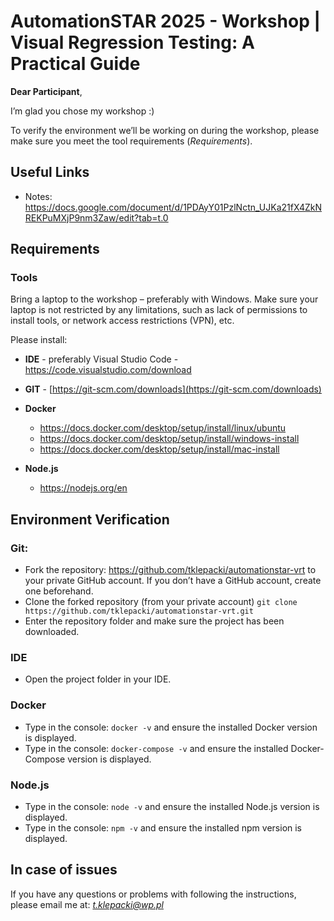 # AutomationSTAR 2025 - Workshop | Visual Regression Testing: A Practical Guide

**Dear Participant**,

I’m glad you chose my workshop :)

To verify the environment we’ll be working on during the workshop, please make sure you meet the tool requirements (*Requirements*).

## Useful Links

- Notes: https://docs.google.com/document/d/1PDAyY01PzlNctn_UJKa21fX4ZkNREKPuMXjP9nm3Zaw/edit?tab=t.0
  
## Requirements

### Tools

Bring a laptop to the workshop – preferably with Windows. Make sure your laptop is not restricted by any limitations, such as lack of permissions to install tools, or network access restrictions (VPN), etc.

Please install:

- **IDE** - preferably Visual Studio Code - https://code.visualstudio.com/download

- **GIT** - [https://git-scm.com/downloads](https://git-scm.com/downloads)

- **Docker**
  - https://docs.docker.com/desktop/setup/install/linux/ubuntu
  - https://docs.docker.com/desktop/setup/install/windows-install
  - https://docs.docker.com/desktop/setup/install/mac-install
    
- **Node.js**
  - https://nodejs.org/en

## Environment Verification

### Git:

- Fork the repository: https://github.com/tklepacki/automationstar-vrt to your private GitHub account. If you don’t have a GitHub account, create one beforehand.
- Clone the forked repository (from your private account) `git clone https://github.com/tklepacki/automationstar-vrt.git`
- Enter the repository folder and make sure the project has been downloaded.

### IDE

- Open the project folder in your IDE.

### Docker

- Type in the console: `docker -v` and ensure the installed Docker version is displayed.
- Type in the console: `docker-compose -v` and ensure the installed Docker-Compose version is displayed.

### Node.js

- Type in the console: `node -v` and ensure the installed Node.js version is displayed.
- Type in the console: `npm -v` and ensure the installed npm version is displayed.

## In case of issues

If you have any questions or problems with following the instructions, please email me at: *t.klepacki@wp.pl*
